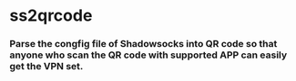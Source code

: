 # ss2qrcode

### Parse the congfig file of Shadowsocks into QR code so that anyone who scan the QR code with supported APP can easily get the VPN set.
